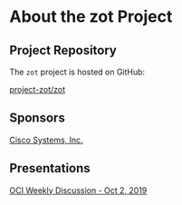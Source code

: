 # About the zot Project

## Project Repository

The `zot` project is hosted on GitHub:

[project-zot/zot](https://github.com/project-zot/zot)

## Sponsors

[Cisco Systems, Inc.](https://www.cisco.com)

## Presentations

[OCI Weekly Discussion - Oct 2, 2019](https://github.com/opencontainers/.github/blob/master/meeting-notes/oci-weekly-notes-2019-mar-2020-mar.md#october-2-2019)
